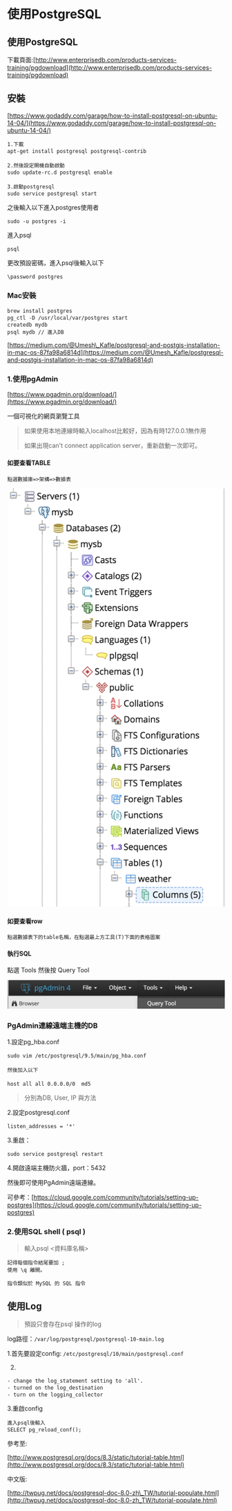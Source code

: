 # 使用PostgreSQL

## 使用PostgreSQL

下載頁面:[http://www.enterprisedb.com/products-services-training/pgdownload](http://www.enterprisedb.com/products-services-training/pgdownload)

## 安裝

[https://www.godaddy.com/garage/how-to-install-postgresql-on-ubuntu-14-04/](https://www.godaddy.com/garage/how-to-install-postgresql-on-ubuntu-14-04/)

```text
1.下載
apt-get install postgresql postgresql-contrib

2.然後設定開機自動啟動
sudo update-rc.d postgresql enable

3.啟動postgresql
sudo service postgresql start
```

之後輸入以下進入postgres使用者

```text
sudo -u postgres -i
```

進入psql

```text
psql
```

更改預設密碼，進入psql後輸入以下

```text
\password postgres
```

### Mac安裝

```text
brew install postgres
pg_ctl -D /usr/local/var/postgres start
createdb mydb
psql mydb // 進入DB
```

[https://medium.com/@Umesh\_Kafle/postgresql-and-postgis-installation-in-mac-os-87fa98a6814d](https://medium.com/@Umesh_Kafle/postgresql-and-postgis-installation-in-mac-os-87fa98a6814d)

### 1.使用pgAdmin

[https://www.pgadmin.org/download/](https://www.pgadmin.org/download/)

一個可視化的網頁瀏覽工具

> 如果使用本地連線時輸入localhost比較好，因為有時127.0.0.1無作用
>
> 如果出現can't connect application server，重新啟動一次即可。

#### 如要查看TABLE

```text
點選數據庫=>架構=>數據表
```

![](../.gitbook/assets/screen-shot-2018-09-26-at-2.09.48-pm.png)

#### 如要查看row

```text
點選數據表下的table名稱，在點選最上方工具(T)下面的表格圖案
```

#### 執行SQL

點選 Tools 然後按 Query Tool

![](../.gitbook/assets/screen-shot-2018-09-26-at-2.17.31-pm.png)

### PgAdmin連線遠端主機的DB

1.設定pg\_hba.conf

```text
sudo vim /etc/postgresql/9.5/main/pg_hba.conf

然後加入以下

host all all 0.0.0.0/0  md5
```

> 分別為DB, User, IP 與方法

2.設定postgresql.conf

```text
listen_addresses = '*'
```

3.重啟：

```text
sudo service postgresql restart
```

4.開啟遠端主機防火牆，port：5432

然後即可使用PgAdmin遠端連線。

可參考：[https://cloud.google.com/community/tutorials/setting-up-postgres](https://cloud.google.com/community/tutorials/setting-up-postgres)

### 2.使用SQL shell \( psql \)

> 輸入psql &lt;資料庫名稱&gt;

```text
記得每個指令結尾要加 ;
使用 \q 離開。
```

```text
指令類似於 MySQL 的 SQL 指令
```

## 使用Log

> 預設只會存在psql 操作的log

log路徑：`/var/log/postgresql/postgresql-10-main.log`

1.首先要設定config: `/etc/postgresql/10/main/postgresql.conf`

2.

```text
- change the log_statement setting to 'all'.
- turned on the log_destination
- turn on the logging_collector
```

3.重啟config

```text
進入psql後輸入
SELECT pg_reload_conf();
```

參考至:

[http://www.postgresql.org/docs/8.3/static/tutorial-table.html](http://www.postgresql.org/docs/8.3/static/tutorial-table.html)

中文版:

[http://twpug.net/docs/postgresql-doc-8.0-zh\_TW/tutorial-populate.html](http://twpug.net/docs/postgresql-doc-8.0-zh_TW/tutorial-populate.html)

